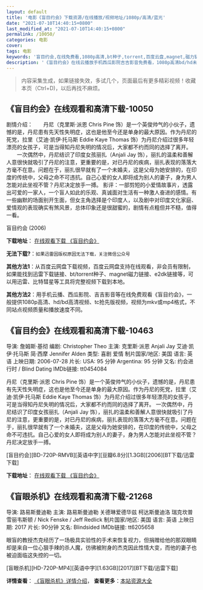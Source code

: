 ```yaml
---
layout: default
title: '电影《盲目约会》下载资源/在线播放/视频地址/1080p/高清/蓝光'
date: "2021-07-10T14:40:15+0800"
last_modified_at: "2021-07-10T14:40:15+0800"
permalink: /10050/
categories: 电影
cover:
tags: 电影
keywords: '盲目约会,在线免费看,1080p高清,bt种子,torrent,百度云盘,magnet,磁力链,迅雷下载资源'
description: '《盲目约会》在线云播放手机西瓜影院吉吉影音免费看，1080p高清bd/hd未删减完整版和tc抢先枪版，mkv/mp4格式，附带bt/torrent种子、magnet/磁力链、百度云盘、网盘资源迅雷下载链接'
---
```


>内容采集生成，如果链接失效，多试几个，页面最后有更多精彩视频！收藏本页（Ctrl+D)，以后再找不麻烦。


## 《盲目约会》在线观看和高清下载-10050

剧情介绍：　　丹尼（克里斯·派恩 Chris Pine 饰）是一个英俊帅气的小伙子，遗憾的是，丹尼患有先天性失明症，这也是他至今还是单身的最大原因。作为丹尼的死党，拉里（艾迪·凯伊·托马斯 Eddie Kaye Thomas 饰）为丹尼介绍过很多年轻漂亮的女孩子，可是当得知丹尼失明的情况后，大家都不约而同的选择了离开。 　　一次偶然中，丹尼结识了印度女孩丽扎（Anjali Jay 饰），丽扎的温柔和善解人意很快就吸引了丹尼的注意，更重要的是，对已丹尼的疾病，丽扎表现的落落大方毫不在意。问题在于，丽扎很早就有了一个未婚夫，这是父母为她安排的，在印度的传统中，父母之命不可违抗。自己心爱的女人即将成为别人的妻子，身为男人怎能对此坐视不管？丹尼决定放手一搏。 影评：一部剪短的小爱情故事片，透露出可爱的一家人，一个盲人如此的乐观、真诚面对生活有一种激人奋进的感情。有一些幽默的场面别开生面，但女主角选择是个印度人，以及剧中对印度文化家庭、爱情观的表现确实有煞风景，总体印象还是很甜蜜的，剧情有点粗但并不糙，值得一看。


盲目约会 (2006)

**下载地址**： [在线观看下载 《盲目约会》](https://www.btbtdy.me/btdy/dy8707.html) 


**无法下载?**：`如果迅雷因版权原因无法下载，关注微信公众号 `

**其他方法1**：从百度云网盘下载视频，百度云网盘支持在线观看，非会员有限制，如果能找到迅雷下载链接、bt/torrent种子、magnet磁力链接、e2dk链接等，可以用迅雷、比特彗星等工具将完整视频下载到本地。

**其他方法2**：用手机云播、西瓜影院、吉吉影音等在线免费观看《盲目约会》，一般提供1080p高清、hd/bd高清视频、tc抢先版视频，视频为mkv或mp4格式，不同站点视频质量和播放速度不同。


## 《盲目约会》在线观看和高清下载-10463

导演: 詹姆斯·基彻 编剧: Christopher Theo 主演: 克里斯·派恩 Anjali Jay 艾迪·凯伊·托马斯 简·西摩 Jennifer Alden 类型: 喜剧 爱情 制片国家/地区: 美国 语言: 英语 上映日期: 2006-07-28 片长: USA: 95 分钟 Argentina: 95 分钟 又名: 约会进行时 / Blind Dating IMDb链接: tt0454084

丹尼（克里斯·派恩 Chris Pine 饰）是一个英俊帅气的小伙子，遗憾的是，丹尼患有先天性失明症，这也是他至今还是单身的最大原因。作为丹尼的死党，拉里（艾迪·凯伊·托马斯 Eddie Kaye Thomas 饰）为丹尼介绍过很多年轻漂亮的女孩子，可是当得知丹尼失明的情况后，大家都不约而同的选择了离开。 一次偶然中，丹尼结识了印度女孩丽扎（Anjali Jay 饰），丽扎的温柔和善解人意很快就吸引了丹尼的注意，更重要的是，对已丹尼的疾病，丽扎表现的落落大方毫不在意。问题在于，丽扎很早就有了一个未婚夫，这是父母为她安排的，在印度的传统中，父母之命不可违抗。自己心爱的女人即将成为别人的妻子，身为男人怎能对此坐视不管？丹尼决定放手一搏。


[盲目约会][BD-720P-RMVB][英语中字][豆瓣6.8分][1.3GB][2006][BT下载/迅雷下载]

**下载地址**： [在线观看下载 《盲目约会》](https://www.btdx8.com/torrent/blind_dating_2006.html) 


## 《盲眼杀机》在线观看和高清下载-21268

导演: 路易斯曼迪勒 主演: 路易斯曼迪勒 关德琳爱德华兹 柯达斯曼迪洛 瑞克坎普 雪丽韦斯顿 / Nick Fenske / Jeff Redlick 制片国家/地区: 美国 语言: 英语 上映日期: 2017 片长: 90分钟 又名: Blindsided IMDb链接: tt6205658

眼盲的教授杰克经历了一场极具实验性的手术来恢复视力，但捐赠给他的那双眼睛却是来自一位心狠手辣的杀人魔，彷彿被附身的杰克因此性情大变，而他的妻子也被迫面临这失控的一切。


[盲眼杀机][HD-720P-MP4][英语中字][1.63GB][2017][BT下载/迅雷下载]

**详情查看**： [《盲眼杀机》详情介绍](/movie/21268/)， **查看更多**：[本站资源大全](/movie/t/all/)

